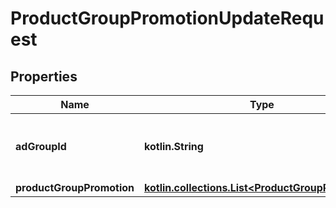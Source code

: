 
# ProductGroupPromotionUpdateRequest

## Properties
| Name | Type | Description | Notes |
| ------------ | ------------- | ------------- | ------------- |
| **adGroupId** | **kotlin.String** | ID of the ad group the product group belongs to. |  |
| **productGroupPromotion** | [**kotlin.collections.List&lt;ProductGroupPromotion&gt;**](ProductGroupPromotion.md) |  |  |



